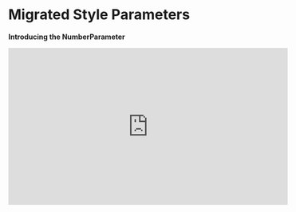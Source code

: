 ﻿# Migrated Style Parameters

**Introducing the NumberParameter**

<iframe width="560" height="315" src="https://www.youtube.com/embed/RVXdR1L41G8?list=PL1DEQjXG2xnKwFgNR1U2nGp4GyrPETlZE" frameborder="0" allowfullscreen></iframe>

